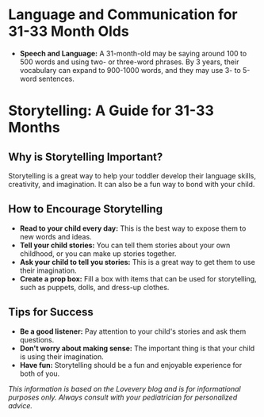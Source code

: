 # Language and Communication for 31-33 Month Olds

*   **Speech and Language:** A 31-month-old may be saying around 100 to 500 words and using two- or three-word phrases. By 3 years, their vocabulary can expand to 900-1000 words, and they may use 3- to 5-word sentences.

# Storytelling: A Guide for 31-33 Months

## Why is Storytelling Important?

Storytelling is a great way to help your toddler develop their language skills, creativity, and imagination. It can also be a fun way to bond with your child.

## How to Encourage Storytelling

*   **Read to your child every day:** This is the best way to expose them to new words and ideas.
*   **Tell your child stories:** You can tell them stories about your own childhood, or you can make up stories together.
*   **Ask your child to tell you stories:** This is a great way to get them to use their imagination.
*   **Create a prop box:** Fill a box with items that can be used for storytelling, such as puppets, dolls, and dress-up clothes.

## Tips for Success

*   **Be a good listener:** Pay attention to your child's stories and ask them questions.
*   **Don't worry about making sense:** The important thing is that your child is using their imagination.
*   **Have fun:** Storytelling should be a fun and enjoyable experience for both of you.

*This information is based on the Lovevery blog and is for informational purposes only. Always consult with your pediatrician for personalized advice.*